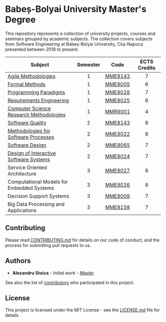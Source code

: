 # Babeș-Bolyai University Master's Degree

This repository represents a collection of university projects, courses and seminars grouped by academic subjects. The collection covers subjects from Software Engineering at Babeș-Bolyai University, Cluj-Napoca presented between 2018 to present.

| Subject | Semester | Code | ECTS Credits |
|---------|:--------:|:----:|:------------:|
|[Agile Methodologies](/Agile%20Methodologies)|1|[MME8143](https://www.cs.ubbcluj.ro/files/curricula/2018/syllabus/IS_sem1_MME8143_en_tzutzu_2018_4132.pdf)|7|
|[Formal Methods](/Formal%20Methods)|1|[MME8005](https://www.cs.ubbcluj.ro/files/curricula/2018/syllabus/IS_sem1_MME8005_en_vladi_2018_3782.pdf)|6|
|[Programming Paradigms](/Programming%20Paradigms)|1|[MME8028](https://www.cs.ubbcluj.ro/files/curricula/2018/syllabus/IS_sem1_MME8028_en_bparv_2018_3664.pdf)|7|
|[Requirements Engineering](/Requirements%20Engineering)|1|[MME8025](https://www.cs.ubbcluj.ro/files/curricula/2018/syllabus/IS_sem1_MME8025_en_grigo_2018_3781.pdf)|6|
|[Computer Science Research Methodologies](/Computer%20Science%20Research%20Methodologies)|1|[MMR9001](https://www.cs.ubbcluj.ro/files/curricula/2018/syllabus/IS_sem1_MMR9001_ro_bparv_2018_3838.pdf)|4|
|[Software Quality](/Software%20Quality)|2|[MME8143](https://www.cs.ubbcluj.ro/files/curricula/2016/syllabus/PBC_sem2_MME8023_en_motogna_2016_1647.pdf)|8|
|[Methodologies for Software Processes](/Methodologies%20Software%20Processes)|2|[MME8022](https://www.cs.ubbcluj.ro/files/curricula/2017/syllabus/IS_sem2_MME8022_en_craciunf_2017_2810.pdf)|8|
|[Software Design](/Software%20Engineering%20Design)|2|[MME8065](https://www.cs.ubbcluj.ro/files/curricula/2018/syllabus/IS_sem2_MME8065_en_bparv_2018_3666.pdf) |7|
|[Design of Interactive Software Systems](/Interactive%20Design)|2|[MME8024](https://www.cs.ubbcluj.ro/files/curricula/2018/syllabus/IS_sem2_MME8024_en_adriana_2018_3297.pdf)|7|
|Service Oriented Architecture|3|[MME8027](https://www.cs.ubbcluj.ro/files/curricula/2016/syllabus/IS_sem4_MME8027_en_ilazar_2016_2010.pdf)|8|
|Computational Models for Embedded Systems|3|[MME8026](https://www.cs.ubbcluj.ro/files/curricula/2016/syllabus/IS_sem4_MME8026_en_avescan_2016_1451.pdf)|8|
|Decision Support Systems|3|[MME8009](https://www.cs.ubbcluj.ro/files/curricula/2016/syllabus/IS_sem3_MME8009_en_per_2016_1535.pdf)|7|
|Big Data Processing and Applications|3|[MME8158](https://www.cs.ubbcluj.ro/files/curricula/2018/syllabus/HPC_sem3_MME8158_en_oana_2018_3999.pdf)|7|

## Contributing

Please read [CONTRIBUTING.md](CONTRIBUTING.md) for details on our code of conduct, and the process for submitting pull requests to us.

## Authors

* **Alexandru Stoica** - *Initial work* - [Master](https://github.com/alexandrustoica/university.ubb.master/)

See also the list of [contributors](https://github.com/alexandrustoica/university.ubb.master/contributors) who participated in this project.

## License

This project is licensed under the MIT License - see the [LICENSE.md](LICENSE) file for details
